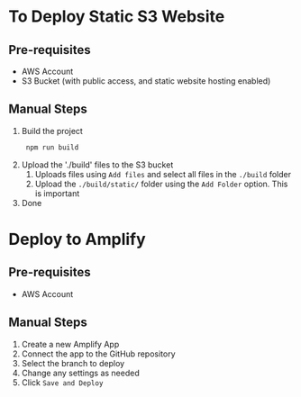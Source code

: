 # To Deploy Static S3 Website

## Pre-requisites
- AWS Account
- S3 Bucket (with public access, and static website hosting enabled)
  
## Manual Steps
1. Build the project
   ```bash
    npm run build
    ```
2. Upload the './build' files to the S3 bucket
   1. Uploads files using `Add files` and select all files in the `./build` folder
   2. Upload the `./build/static/` folder using the `Add Folder` option. This is important
3. Done


# Deploy to Amplify
## Pre-requisites
- AWS Account

## Manual Steps
1. Create a new Amplify App
2. Connect the app to the GitHub repository
3. Select the branch to deploy
4. Change any settings as needed
5. Click `Save and Deploy`